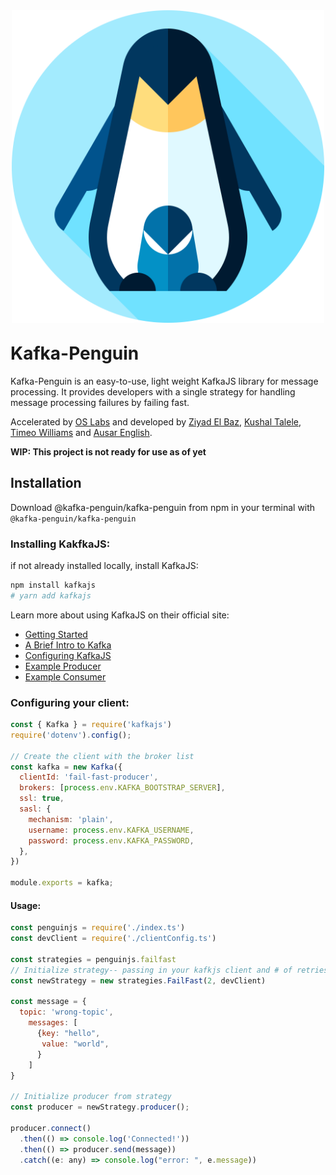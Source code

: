 <p align="center"><img src="./demo/client/assets/penguin.svg" width='500' style="margin-top: 10px; margin-bottom: -10px;"></p>

# Kafka-Penguin

Kafka-Penguin is an easy-to-use, light weight KafkaJS library for message processing. It provides developers with a single strategy for handling message processing failures by failing fast. 

Accelerated by [OS Labs](https://github.com/oslabs-beta/) and developed by [Ziyad El Baz](https://github.com/zelbaz946), [Kushal Talele](https://github.com/ktrane1), [Timeo Williams](https://github.com/timeowilliams) and [Ausar English](https://github.com/ausarenglish).

**WIP: This project is not ready for use as of yet**

## Installation

Download @kafka-penguin/kafka-penguin from npm in your terminal with `@kafka-penguin/kafka-penguin`

### Installing KakfkaJS:

if not already installed locally, install KafkaJS:

```sh
npm install kafkajs
# yarn add kafkajs
```

Learn more about using KafkaJS on their official site:
- [Getting Started](https://kafka.js.org/docs/getting-started)
- [A Brief Intro to Kafka](https://kafka.js.org/docs/introduction)
- [Configuring KafkaJS](https://kafka.js.org/docs/configuration)
- [Example Producer](https://kafka.js.org/docs/producer-example)
- [Example Consumer](https://kafka.js.org/docs/consumer-example)

### Configuring your client:

```javascript
const { Kafka } = require('kafkajs')
require('dotenv').config();

// Create the client with the broker list
const kafka = new Kafka({
  clientId: 'fail-fast-producer',
  brokers: [process.env.KAFKA_BOOTSTRAP_SERVER],
  ssl: true,
  sasl: {
    mechanism: 'plain',
    username: process.env.KAFKA_USERNAME,
    password: process.env.KAFKA_PASSWORD,
  },
})

module.exports = kafka;
```
#### Usage:

```javascript
const penguinjs = require('./index.ts')
const devClient = require('./clientConfig.ts')

const strategies = penguinjs.failfast
// Initialize strategy-- passing in your kafkjs client and # of retries
const newStrategy = new strategies.FailFast(2, devClient) 

const message = {
  topic: 'wrong-topic',
    messages: [
      {key: "hello",
       value: "world",
      }
    ]
}

// Initialize producer from strategy
const producer = newStrategy.producer();

producer.connect()
  .then(() => console.log('Connected!'))
  .then(() => producer.send(message))
  .catch((e: any) => console.log("error: ", e.message))
  
```
